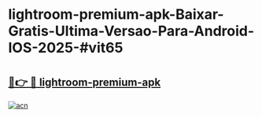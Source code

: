 # lightroom-premium-apk-Baixar-Gratis-Ultima-Versao-Para-Android-IOS-2025-#vit65

# <h2><a href="https://ainizakaria.my?title=lightroom-premium-apk&ref=22M">🔗👉 🔴 lightroom-premium-apk</a></h2>

[![acn](https://github.com/user-attachments/assets/0f9c940e-d8b0-45ae-aac7-cd30a18b3e1c)](https://ainizakaria.my?title=lightroom-premium-apk&ref=22M)

